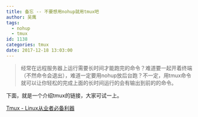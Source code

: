 ```yaml
---
title: 备忘 -- 不要想用nohup就用tmux吧
author: 吴鹰
tags:
  - nohup
  - tmux
id: 1138
categories: tmux
date: 2017-12-18 13:03:00
---
```

>经常在远程服务器上运行需要长时间才能跑完的命令？难道要一起开着终端（不然命令会退出），难道一定要用nohup放后台跑？不一定，用tmux命令就可以让你轻松的完成上面的长时间运行的会有输出到前的的命令。

下面，就是一个介绍tmux的链接，大家可试一上。

[Tmux - Linux从业者必备利器](http://cenalulu.github.io/linux/tmux/)
